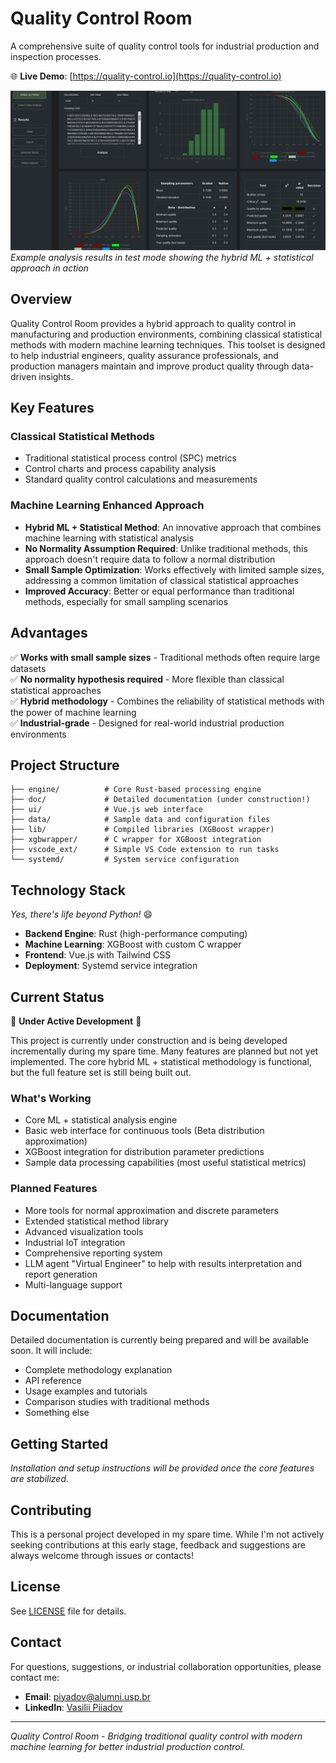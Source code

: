 # Quality Control Room

A comprehensive suite of quality control tools for industrial production and inspection processes.

🌐 **Live Demo**: [https://quality-control.io](https://quality-control.io)

![Quality Control Room Interface](doc/images/quality-screen.png)
*Example analysis results in test mode showing the hybrid ML + statistical approach in action*

## Overview

Quality Control Room provides a hybrid approach to quality control in manufacturing and production environments, combining classical statistical methods with modern machine learning techniques. This toolset is designed to help industrial engineers, quality assurance professionals, and production managers maintain and improve product quality through data-driven insights.

## Key Features

### Classical Statistical Methods
- Traditional statistical process control (SPC) metrics
- Control charts and process capability analysis
- Standard quality control calculations and measurements

### Machine Learning Enhanced Approach
- **Hybrid ML + Statistical Method**: An innovative approach that combines machine learning with statistical analysis
- **No Normality Assumption Required**: Unlike traditional methods, this approach doesn't require data to follow a normal distribution
- **Small Sample Optimization**: Works effectively with limited sample sizes, addressing a common limitation of classical statistical approaches
- **Improved Accuracy**: Better or equal performance than traditional methods, especially for small sampling scenarios

## Advantages

✅ **Works with small sample sizes** - Traditional methods often require large datasets  
✅ **No normality hypothesis required** - More flexible than classical statistical approaches  
✅ **Hybrid methodology** - Combines the reliability of statistical methods with the power of machine learning  
✅ **Industrial-grade** - Designed for real-world industrial production environments  

## Project Structure

```
├── engine/          # Core Rust-based processing engine
├── doc/             # Detailed documentation (under construction!)
├── ui/              # Vue.js web interface
├── data/            # Sample data and configuration files
├── lib/             # Compiled libraries (XGBoost wrapper)
├── xgbwrapper/      # C wrapper for XGBoost integration
├── vscode_ext/      # Simple VS Code extension to run tasks
└── systemd/         # System service configuration
```

## Technology Stack

*Yes, there's life beyond Python!* 😄

- **Backend Engine**: Rust (high-performance computing)
- **Machine Learning**: XGBoost with custom C wrapper
- **Frontend**: Vue.js with Tailwind CSS
- **Deployment**: Systemd service integration

## Current Status

🚧 **Under Active Development** 🚧

This project is currently under construction and is being developed incrementally during my spare time. Many features are planned but not yet implemented. The core hybrid ML + statistical methodology is functional, but the full feature set is still being built out.

### What's Working
- Core ML + statistical analysis engine
- Basic web interface for continuous tools (Beta distribution approximation)
- XGBoost integration for distribution parameter predictions
- Sample data processing capabilities (most useful statistical metrics)

### Planned Features
- More tools for normal approximation and discrete parameters
- Extended statistical method library
- Advanced visualization tools
- Industrial IoT integration
- Comprehensive reporting system
- LLM agent "Virtual Engineer" to help with results interpretation and report generation
- Multi-language support

## Documentation

Detailed documentation is currently being prepared and will be available soon. It will include:

- Complete methodology explanation
- API reference
- Usage examples and tutorials
- Comparison studies with traditional methods
- Something else

## Getting Started

*Installation and setup instructions will be provided once the core features are stabilized.*

## Contributing

This is a personal project developed in my spare time. While I'm not actively seeking contributions at this early stage, feedback and suggestions are always welcome through issues or contacts!

## License

See [LICENSE](LICENSE) file for details.

## Contact

For questions, suggestions, or industrial collaboration opportunities, please contact me:

- **Email**: piyadov@alumni.usp.br
- **LinkedIn**: [Vasilii Piiadov](https://www.linkedin.com/in/vasilii-piiadov/)

---

*Quality Control Room - Bridging traditional quality control with modern machine learning for better industrial production control.*
